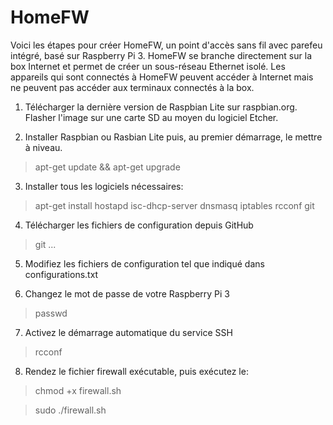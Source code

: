 # HomeFW

Voici les étapes pour créer HomeFW, un point d'accès sans fil avec parefeu intégré, basé sur Raspberry Pi 3. HomeFW se branche directement sur la box Internet et permet de créer un sous-réseau Ethernet isolé. Les appareils qui sont connectés à HomeFW peuvent accéder à Internet mais ne peuvent pas accéder aux terminaux connectés à la box. 
1) Télécharger la dernière version de Raspbian Lite sur raspbian.org. Flasher l'image sur une carte SD au moyen du logiciel Etcher.  

2) Installer Raspbian ou Rasbian Lite puis, au premier démarrage, le mettre à niveau.
  
> apt-get update && apt-get upgrade 

3) Installer tous les logiciels nécessaires:
  
> apt-get install hostapd isc-dhcp-server dnsmasq iptables rcconf git

4) Télécharger les fichiers de configuration depuis GitHub

> git ...

5) Modifiez les fichiers de configuration tel que indiqué dans configurations.txt

6) Changez le mot de passe de votre Raspberry Pi 3

> passwd

7) Activez le démarrage automatique du service SSH

> rcconf

8) Rendez le fichier firewall exécutable, puis exécutez le:

> chmod +x firewall.sh

> sudo ./firewall.sh



